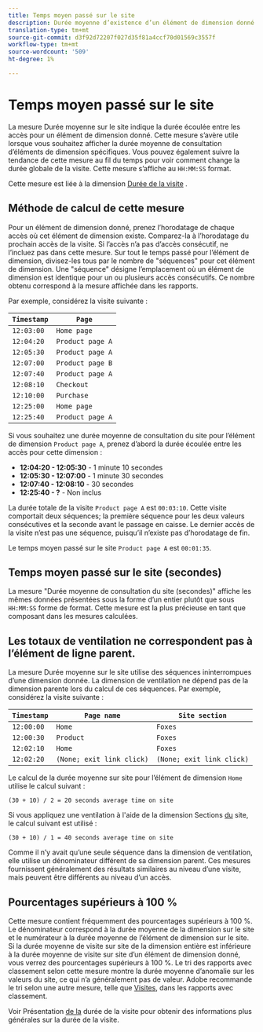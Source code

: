 ```yaml
---
title: Temps moyen passé sur le site
description: Durée moyenne d’existence d’un élément de dimension donné entre les accès.
translation-type: tm+mt
source-git-commit: d3f92d72207f027d35f81a4ccf70d01569c3557f
workflow-type: tm+mt
source-wordcount: '509'
ht-degree: 1%

---
```



# Temps moyen passé sur le site

La mesure Durée moyenne sur le site indique la durée écoulée entre les accès pour un élément de dimension donné. Cette mesure s’avère utile lorsque vous souhaitez afficher la durée moyenne de consultation d’éléments de dimension spécifiques. Vous pouvez également suivre la tendance de cette mesure au fil du temps pour voir comment change la durée globale de la visite. Cette mesure s’affiche au `HH:MM:SS` format.

Cette mesure est liée à la dimension [Durée de la visite](../dimensions/time-spent-per-visit.md) .

## Méthode de calcul de cette mesure

Pour un élément de dimension donné, prenez l’horodatage de chaque accès où cet élément de dimension existe. Comparez-la à l’horodatage du prochain accès de la visite. Si l’accès n’a pas d’accès consécutif, ne l’incluez pas dans cette mesure. Sur tout le temps passé pour l’élément de dimension, divisez-les tous par le nombre de &quot;séquences&quot; pour cet élément de dimension. Une &quot;séquence&quot; désigne l’emplacement où un élément de dimension est identique pour un ou plusieurs accès consécutifs. Ce nombre obtenu correspond à la mesure affichée dans les rapports.

Par exemple, considérez la visite suivante :

| `Timestamp` | `Page` |
| --- | --- |
| `12:03:00` | `Home page` |
| `12:04:20` | `Product page A` |
| `12:05:30` | `Product page A` |
| `12:07:00` | `Product page B` |
| `12:07:40` | `Product page A` |
| `12:08:10` | `Checkout` |
| `12:10:00` | `Purchase` |
| `12:25:00` | `Home page` |
| `12:25:40` | `Product page A` |


Si vous souhaitez une durée moyenne de consultation du site pour l’élément de dimension `Product page A`, prenez d’abord la durée écoulée entre les accès pour cette dimension :

* **12:04:20 - 12:05:30** - 1 minute 10 secondes
* **12:05:30 - 12:07:00** - 1 minute 30 secondes
* **12:07:40 - 12:08:10** - 30 secondes
* **12:25:40 - ?** - Non inclus

La durée totale de la visite `Product page A` est `00:03:10`. Cette visite comportait deux séquences; la première séquence pour les deux valeurs consécutives et la seconde avant le passage en caisse. Le dernier accès de la visite n’est pas une séquence, puisqu’il n’existe pas d’horodatage de fin.

Le temps moyen passé sur le site `Product page A` est `00:01:35`.

## Temps moyen passé sur le site (secondes)

La mesure &quot;Durée moyenne de consultation du site (secondes)&quot; affiche les mêmes données présentées sous la forme d’un entier plutôt que sous `HH:MM:SS` forme de format. Cette mesure est la plus précieuse en tant que composant dans les mesures calculées.

## Les totaux de ventilation ne correspondent pas à l’élément de ligne parent.

La mesure Durée moyenne sur le site utilise des séquences ininterrompues d’une dimension donnée. La dimension de ventilation ne dépend pas de la dimension parente lors du calcul de ces séquences. Par exemple, considérez la visite suivante :

| `Timestamp` | `Page name` | `Site section` |
| --- | --- | --- |
| `12:00:00` | `Home` | `Foxes` |
| `12:00:30` | `Product` | `Foxes` |
| `12:02:10` | `Home` | `Foxes` |
| `12:02:20` | `(None; exit link click)` | `(None; exit link click)` |

Le calcul de la durée moyenne sur site pour l’élément de dimension `Home` utilise le calcul suivant :

```text
(30 + 10) / 2 = 20 seconds average time on site
```

Si vous appliquez une ventilation à l&#39;aide de la dimension Sections [du](../dimensions/site-section.md) site, le calcul suivant est utilisé :

```text
(30 + 10) / 1 = 40 seconds average time on site
```

Comme il n’y avait qu’une seule séquence dans la dimension de ventilation, elle utilise un dénominateur différent de sa dimension parent. Ces mesures fournissent généralement des résultats similaires au niveau d’une visite, mais peuvent être différents au niveau d’un accès.

## Pourcentages supérieurs à 100 %

Cette mesure contient fréquemment des pourcentages supérieurs à 100 %. Le dénominateur correspond à la durée moyenne de la dimension sur le site et le numérateur à la durée moyenne de l’élément de dimension sur le site. Si la durée moyenne de visite sur site de la dimension entière est inférieure à la durée moyenne de visite sur site d’un élément de dimension donné, vous verrez des pourcentages supérieurs à 100 %. Le tri des rapports avec classement selon cette mesure montre la durée moyenne d’anomalie sur les valeurs du site, ce qui n’a généralement pas de valeur. Adobe recommande le tri selon une autre mesure, telle que [Visites](visits.md), dans les rapports avec classement.

Voir Présentation [de la](time-spent.md) durée de la visite pour obtenir des informations plus générales sur la durée de la visite.
